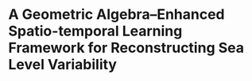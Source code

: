 # A Geometric Algebra–Enhanced Spatio-temporal Learning Framework for Reconstructing Sea Level Variability
